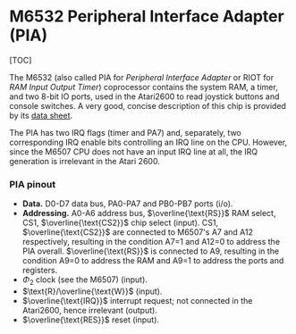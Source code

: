 # M6532 Peripheral Interface Adapter (PIA)

[TOC]

The M6532 (also called PIA for *Peripheral Interface Adapter* or RIOT for *RAM Input Output Timer*) coprocessor contains the system RAM, a timer, and two 8-bit IO ports, used in the Atari2600 to read joystick buttons and console switches. A very good, concise description of this chip is provided by its [data sheet](http://www.ionpool.net/arcade/gottlieb/technical/datasheets/R6532_datasheet.pdf).

The PIA has two IRQ flags (timer and PA7) and, separately, two corresponding IRQ enable bits controlling an IRQ line on the CPU. However, since the M6507 CPU does not have an input IRQ line at all, the IRQ generation is irrelevant in the Atari 2600.

### PIA pinout

- **Data.** D0-D7 data bus, PA0-PA7 and PB0-PB7 ports (i/o).
- **Addressing.** A0-A6 address bus, $\overline{\text{RS}}$ RAM select, $\text{CS1}$, $\overline{\text{CS2}}$ chip select (input). $\text{CS1}$, $\overline{\text{CS2}}$ are connected to M6507's A7 and A12 respectively, resulting in the condition A7=1 and A12=0 to address the PIA overall. $\overline{\text{RS}}$ is connected to A9, resulting in the condition A9=0 to address the RAM and A9=1 to address the ports and registers.
- $\Phi_2$ clock (see the M6507) (input).
- $\text{R}/\overline{\text{W}}$ (input).
- $\overline{\text{IRQ}}$ interrupt request; not connected in the Atari2600, hence irrelevant (output).
- $\overline{\text{RES}}$ reset (input).
